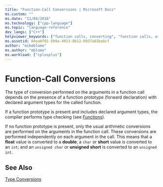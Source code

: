 ```yaml
---
title: "Function-Call Conversions | Microsoft Docs"
ms.custom: ""
ms.date: "11/04/2016"
ms.technology: ["cpp-language"]
ms.topic: "language-reference"
dev_langs: ["C++"]
helpviewer_keywords: ["function calls, converting", "function calls, argument type conversions", "functions [C], argument conversions"]
ms.assetid: 04ea0f81-509a-4913-8b12-0937a81babcf
author: "mikeblome"
ms.author: "mblome"
ms.workload: ["cplusplus"]
---
```

# Function-Call Conversions
The type of conversion performed on the arguments in a function call depends on the presence of a function prototype (forward declaration) with declared argument types for the called function.  
  
 If a function prototype is present and includes declared argument types, the compiler performs type checking (see [Functions](../c-language/functions-c.md)).  
  
 If no function prototype is present, only the usual arithmetic conversions are performed on the arguments in the function call. These conversions are performed independently on each argument in the call. This means that a **float** value is converted to a **double**; a `char` or **short** value is converted to an `int`; and an `unsigned char` or **unsigned short** is converted to an `unsigned int`.  
  
## See Also  
 [Type Conversions](../c-language/type-conversions-c.md)